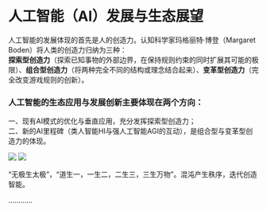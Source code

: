 # 人工智能（AI）发展与生态展望

人工智能的发展体现的首先是人的创造力。认知科学家玛格丽特·博登（Margaret Boden）将人类的创造力归纳为三种：  
**探索型创造力**（探索已知事物的外部边界，在保持规则约束的同时扩展其可能的极限）、**组合型创造力**（将两种完全不同的结构或理念结合起来）、**变革型创造力**（完全改变游戏规则的创新）。

### 人工智能的生态应用与发展创新主要体现在两个方向：  
一、现有AI模式的优化与垂直应用，充分发挥探索型创造力；  
二、新的AI里程碑（类人智能HI与强人工智能AGI的互动），是组合型与变革型创造力的体现。

![](http://47.119.134.129/images/f01.png) ![](http://47.119.134.129/images/f02.png)

“无极生太极”，“道生一，一生二，二生三，三生万物”。混沌产生秩序，迭代创造智能。

…………



